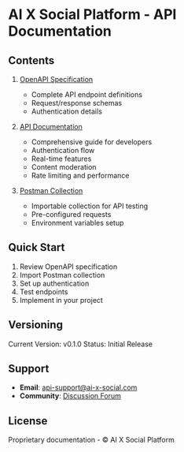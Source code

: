# AI X Social Platform - API Documentation

## Contents

1. [OpenAPI Specification](openapi.yaml)
   - Complete API endpoint definitions
   - Request/response schemas
   - Authentication details

2. [API Documentation](api.md)
   - Comprehensive guide for developers
   - Authentication flow
   - Real-time features
   - Content moderation
   - Rate limiting and performance

3. [Postman Collection](postman-collection.json)
   - Importable collection for API testing
   - Pre-configured requests
   - Environment variables setup

## Quick Start

1. Review OpenAPI specification
2. Import Postman collection
3. Set up authentication
4. Test endpoints
5. Implement in your project

## Versioning

Current Version: v0.1.0
Status: Initial Release

## Support

- **Email**: api-support@ai-x-social.com
- **Community**: [Discussion Forum](https://community.ai-x-social.com)

## License

Proprietary documentation - © AI X Social Platform